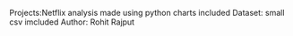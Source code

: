 Projects:Netflix analysis 
made using python
charts included
Dataset: small csv imcluded
Author: Rohit Rajput
